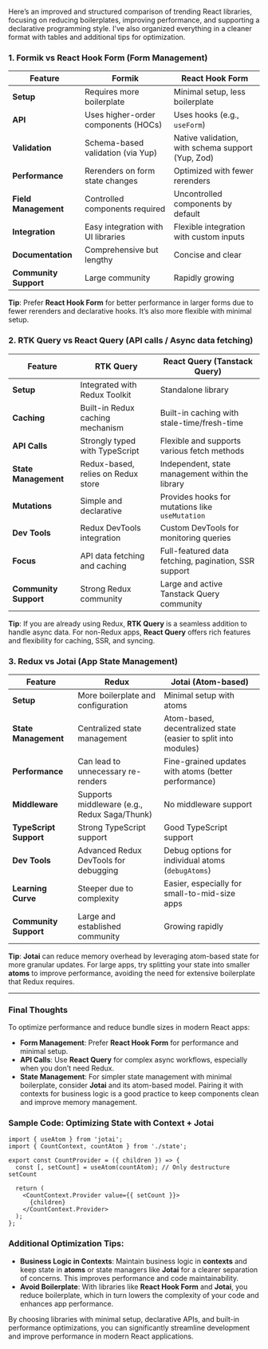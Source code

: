 
Here’s an improved and structured comparison of trending React libraries, focusing on reducing boilerplates, improving performance, and supporting a declarative programming style. I've also organized everything in a cleaner format with tables and additional tips for optimization.

### 1. **Formik vs React Hook Form (Form Management)**

| Feature             | **Formik**                                     | **React Hook Form**                            |
|---------------------|------------------------------------------------|-----------------------------------------------|
| **Setup**           | Requires more boilerplate                      | Minimal setup, less boilerplate               |
| **API**             | Uses higher-order components (HOCs)            | Uses hooks (e.g., `useForm`)                  |
| **Validation**      | Schema-based validation (via Yup)              | Native validation, with schema support (Yup, Zod) |
| **Performance**     | Rerenders on form state changes                | Optimized with fewer rerenders                |
| **Field Management**| Controlled components required                 | Uncontrolled components by default            |
| **Integration**     | Easy integration with UI libraries             | Flexible integration with custom inputs       |
| **Documentation**   | Comprehensive but lengthy                     | Concise and clear                             |
| **Community Support**| Large community                               | Rapidly growing                               |

**Tip**: Prefer **React Hook Form** for better performance in larger forms due to fewer rerenders and declarative hooks. It’s also more flexible with minimal setup.

### 2. **RTK Query vs React Query (API calls / Async data fetching)**

| Feature             | **RTK Query**                                  | **React Query (Tanstack Query)**              |
|---------------------|------------------------------------------------|-----------------------------------------------|
| **Setup**           | Integrated with Redux Toolkit                  | Standalone library                           |
| **Caching**         | Built-in Redux caching mechanism               | Built-in caching with stale-time/fresh-time  |
| **API Calls**       | Strongly typed with TypeScript                 | Flexible and supports various fetch methods  |
| **State Management**| Redux-based, relies on Redux store             | Independent, state management within the library |
| **Mutations**       | Simple and declarative                        | Provides hooks for mutations like `useMutation` |
| **Dev Tools**       | Redux DevTools integration                     | Custom DevTools for monitoring queries       |
| **Focus**           | API data fetching and caching                  | Full-featured data fetching, pagination, SSR support |
| **Community Support**| Strong Redux community                        | Large and active Tanstack Query community    |

**Tip**: If you are already using Redux, **RTK Query** is a seamless addition to handle async data. For non-Redux apps, **React Query** offers rich features and flexibility for caching, SSR, and syncing.

### 3. **Redux vs Jotai (App State Management)**

| Feature             | **Redux**                                      | **Jotai (Atom-based)**                         |
|---------------------|------------------------------------------------|------------------------------------------------|
| **Setup**           | More boilerplate and configuration             | Minimal setup with atoms                      |
| **State Management**| Centralized state management                   | Atom-based, decentralized state (easier to split into modules) |
| **Performance**     | Can lead to unnecessary re-renders             | Fine-grained updates with atoms (better performance) |
| **Middleware**      | Supports middleware (e.g., Redux Saga/Thunk)   | No middleware support                         |
| **TypeScript Support**| Strong TypeScript support                    | Good TypeScript support                       |
| **Dev Tools**       | Advanced Redux DevTools for debugging          | Debug options for individual atoms (`debugAtoms`) |
| **Learning Curve**  | Steeper due to complexity                      | Easier, especially for small-to-mid-size apps |
| **Community Support**| Large and established community               | Growing rapidly                               |

**Tip**: **Jotai** can reduce memory overhead by leveraging atom-based state for more granular updates. For large apps, try splitting your state into smaller **atoms** to improve performance, avoiding the need for extensive boilerplate that Redux requires.

---

### Final Thoughts

To optimize performance and reduce bundle sizes in modern React apps:
- **Form Management**: Prefer **React Hook Form** for performance and minimal setup.
- **API Calls**: Use **React Query** for complex async workflows, especially when you don’t need Redux.
- **State Management**: For simpler state management with minimal boilerplate, consider **Jotai** and its atom-based model. Pairing it with contexts for business logic is a good practice to keep components clean and improve memory management.

### Sample Code: Optimizing State with Context + Jotai

```tsx
import { useAtom } from 'jotai';
import { CountContext, countAtom } from './state';

export const CountProvider = ({ children }) => {
  const [, setCount] = useAtom(countAtom); // Only destructure setCount

  return (
    <CountContext.Provider value={{ setCount }}>
      {children}
    </CountContext.Provider>
  );
};
```

### Additional Optimization Tips:
- **Business Logic in Contexts**: Maintain business logic in **contexts** and keep state in **atoms** or state managers like **Jotai** for a clearer separation of concerns. This improves performance and code maintainability.
- **Avoid Boilerplate**: With libraries like **React Hook Form** and **Jotai**, you reduce boilerplate, which in turn lowers the complexity of your code and enhances app performance.

By choosing libraries with minimal setup, declarative APIs, and built-in performance optimizations, you can significantly streamline development and improve performance in modern React applications.

